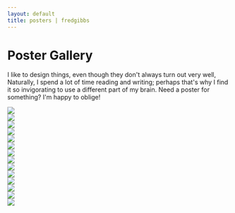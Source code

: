 ```yaml
---
layout: default
title: posters | fredgibbs
---
```


# Poster Gallery

I like to design things, even though they don't always turn out very well, Naturally, I spend a lot of time reading and writing; perhaps that's why I find it so invigorating to use a different part of my brain. Need a poster for something? I'm happy to oblige!


<div class="poster-row">
<img class="poster vertical" src="american-history-gray-sm.jpg"/>
</div>


<div class="poster-row">
<img class="poster vertical" src="CSW-media-democracy-sm.jpg"/>
</div>


<div class="poster-row">
<img class="poster vertical" src="guy-mcclellan-poster.jpg"/>
</div>


<div class="poster-row">
<img class="poster horizontal" src="germs-2016-sm.jpg"/>
</div>

<div class="poster-row">
<img class="poster vertical" src="cameron-blevins-poster.jpg"/>
</div>


<div class="poster-row">
<img class="poster vertical" src="victor-oneschuck-poster.jpg"/>
</div>

<div class="poster-row">
<img class="poster vertical" src="samuel-truett-poster.jpg"/>
</div>


<div class="poster-row">
<img class="poster vertical" src="historiography.jpg"/>
</div>

<div class="poster-row">
<img class="poster horizontal" src="digital-methods-2014-flyer.jpg"/>
</div>

<div class="poster-row">
<img class="poster horizontal" src="reproduction-poster-2016.jpg"/>
</div>


<div class="poster-row">
<img class="poster vertical" src="mellon2-sm.jpg"/>
</div>


<div class="poster-row">
<img class="poster vertical" src="clio5.jpg"/>
</div>

<div class="poster-row">
<img class="poster vertical" src="food-diet-health-2014-flyer.jpg"/>
</div>


<div class="poster-row">
<img class="poster vertical" src="med-sci-med-sm.jpg"/>
</div>

